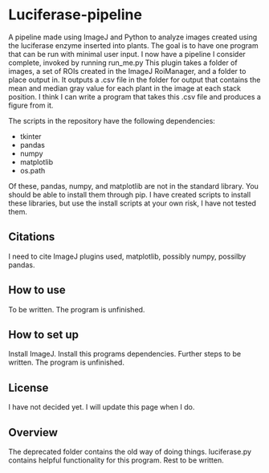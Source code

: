 # Luciferase-pipeline

A pipeline made using ImageJ and Python to analyze images created using the luciferase enzyme inserted into plants.
The goal is to have one program that can be run with minimal user input.
I now have a pipeline I consider complete, invoked by running run_me.py
This plugin takes a folder of images, a set of ROIs created in the ImageJ RoiManager, and a folder to place output in.
It outputs a .csv file in the folder for output that contains the mean and median gray value for each plant in the image
at each stack position.
I think I can write a program that takes this .csv file and produces a figure from it.

The scripts in the repository have the following dependencies:
* tkinter
* pandas
* numpy
* matplotlib
* os.path

Of these, pandas, numpy, and matplotlib are not in the standard library. You should be able to install them through pip.
I have created scripts to install these libraries, but use the install scripts at your own risk, I have not tested them.

## Citations
I need to cite ImageJ plugins used, matplotlib, possibly numpy, possilby pandas.

## How to use
To be written. The program is unfinished.

## How to set up
Install ImageJ. Install this programs dependencies. Further steps to be written. The program is unfinished.

## License
I have not decided yet. I will update this page when I do.

## Overview
The deprecated folder contains the old way of doing things.
luciferase.py contains helpful functionality for this program.
Rest to be written.
